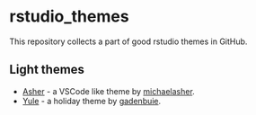 # rstudio_themes
This repository collects a part of good rstudio themes in GitHub.
## Light themes
- [Asher](https://github.com/michaelasher/CustomRStudioTheme) - a VSCode like theme by [michaelasher](https://github.com/michaelasher).
- [Yule](https://github.com/gadenbuie/yule-rstudio) - a holiday theme by [gadenbuie](https://github.com/gadenbuie).
